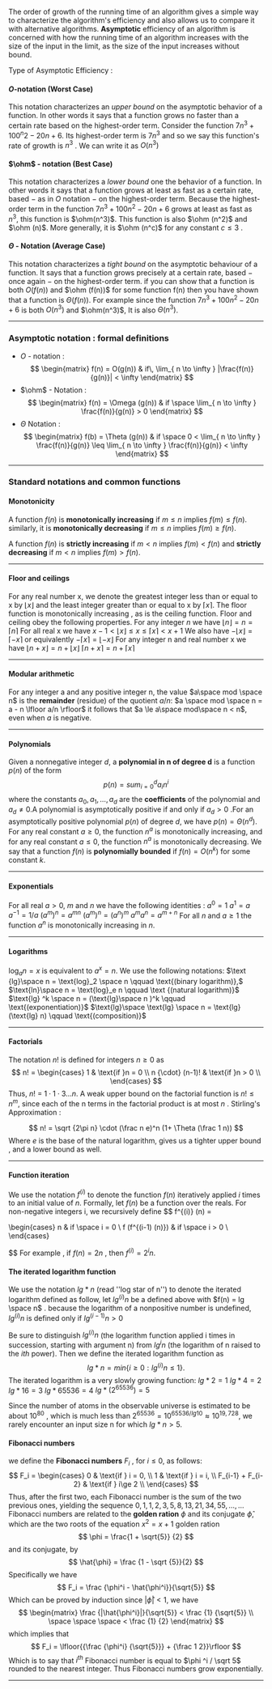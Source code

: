 The order of growth of the running time of an algorithm gives a simple way to characterize the algorithm's efficiency and also allows us to compare it with alternative algorithms. 
**Asymptotic** efficiency of an algorithm is concerned with how the running time of an algorithm increases with the size of the input in the limit, as the size of the input increases without bound.

Type of Asymptotic Efficiency :
#### $O$-notation (Worst Case)
This notation characterizes an *upper bound* on the asymptotic behavior of a function. In other words it says that a function grows no faster than a certain rate based on the highest-order term.
Consider the function $7n^3 + 100 ^n2 - 20n + 6$. Its highest-order term is $7n^3$ and so we say this function's rate of growth is $n^3$ . We can write it as $O(n^3)$ 
#### $\ohm$ - notation (Best Case)
This notation characterizes a *lower bound* one the behavior of a function. In other words it says that a function grows at least as fast as a certain rate, based $-$ as in $O$ notation $-$ on the highest-order term. 
Because the highest-order term in the function $7n^3 + 100n^2 - 20n + 6$ grows at least as fast as $n^3$, this function is $\ohm(n^3)$. This function is also $\ohm (n^2)$ and $\ohm (n)$. More generally, it is $\ohm (n^c)$ for any constant $c\le 3$ .
#### $\Theta$ - Notation (Average Case)
This notation characterizes a *tight bound* on the asymptotic behaviour of a function. It says that a function grows precisely at a certain rate, based $-$ once again $-$ on the highest-order term.
if you can show that a function is both $O(f(n))$ and $\ohm (f(n))$ for some function f(n) then you have shown that a function is $\Theta(f(n))$.
For example since the function $7n^3 + 100n^2 - 20n + 6$ is both $O(n^3)$ and $\ohm(n^3)$, It is also $\Theta (n^3)$.
___
### Asymptotic notation : formal definitions
- $O$ - notation : 
$$
	\begin{matrix}
f(n) = O(g(n)) & if\, \lim_{ n \to \infty } |\frac{f(n)}{g(n)}| < \infty
\end{matrix}
$$
- $\ohm$ - Notation :
$$
\begin{matrix}
f(n) = \Omega (g(n)) & if \space \lim_{ n \to \infty } \frac{f(n)}{g(n)} > 0
\end{matrix}
$$
- $\Theta$ Notation : 
$$
\begin{matrix}
f(b) = \Theta (g(n)) & if \space 0 < \lim_{ n \to \infty }  \frac{f(n)}{g(n)} \leq \lim_{ n \to \infty } \frac{f(n)}{g(n)} < \infty
\end{matrix}
$$

___
### Standard notations and common functions

#### Monotonicity
A function $f(n)$ is **monotonically increasing** if $m \le n$ implies $f(m) \le f(n)$. similarly, it is **monotonically decreasing** if $m \le n$ implies $f(m) \ge f(n)$. 

A function $f(n)$ is **strictly increasing** if $m < n$ implies $f(m) < f(n)$ and **strictly decreasing** if $m<n$ implies $f(m) > f(n)$.
___
#### Floor and ceilings
For any real number x, we denote the greatest integer less than or equal to x by $\lfloor{x} \rfloor$
and the least integer greater than or equal to x by $\lceil x \rceil$. The floor function is monotonically increasing , as is the ceiling function.
Floor and ceiling obey the following properties. For any integer $n$ we have $\lfloor n \rfloor = n = \lceil n \rceil$
For all real x we have
$x - 1 < \lfloor x \rfloor \le x \le \lceil x \rceil < x + 1$
We also have
$-\lfloor x \rfloor = \lceil -x \rceil$
or equivalently
$-\lceil x\rceil = \lfloor -x \rfloor$
For any integer n and real number x we have
$\lfloor n + x \rfloor = n + \lfloor x \rfloor$
$\lceil n + x \rceil= n + \lceil x \rceil$
___
#### Modular arithmetic
For any integer a and any positive integer n, the value $a\space mod \space n$ is the **remainder** (residue) of the quotient $a/n$:
$a \space mod \space n = a - n \lfloor a/n \rfloor$ 
it follows that 
$a \le a\space mod\space n < n$,
even when $a$ is negative.
___
#### Polynomials
Given a nonnegative integer $d$, a **polynomial in n of degree d** is a function $p(n)$ of the form 
$$
p(n) = sum_{i=0} ^d {a_in^i}
$$
where the constants $a_0, a_1, \dots, a_d$ are the **coefficients** of the polynomial and $a_d \ne 0$.A polynomial is asymptotically positive if and only if $a_d > 0$ .For an asymptotically positive polynomial $p(n)$  of degree $d$, we have $p(n)= \Theta (n^d)$. For any real constant $a \ge 0$, the function $n^a$ is monotonically increasing, and for any real constant $a \le 0$, the function $n^a$ is monotonically decreasing. We say that a function $f(n)$ is **polynomially bounded** if $f(n) = O(n^k)$ for some constant $k$.
___
#### Exponentials
For all real $a > 0$, $m$ and $n$ we have the following identities :
$a^0 =1$
$a^1 = a$
$a^{-1} = 1/a$
$(a^m)^n  = a^{mn}$
$(a^m)^n = (a^n)^m$
$a^m a^n = a ^{m+n}$
For all $n$ and $a\ge 1$ the function $a^n$ is monotonically increasing in $n$. 
___
#### Logarithms
$\log_{a} n = x$ is equivalent to $a^x = n$. 
We use the following notations:
$\text {lg}\space n = \text{log}_2 \space n \qquad \text{(binary logarithm)},$
$\text{ln}\space n = \text{log}_e n \qquad \text {(natural logarithm)}$
$\text{lg} ^k \space n = (\text{lg}\space n )^k \qquad \text{(exponentiation)}$
$\text{lg}\space \text{lg} \space n = \text{lg} (\text{lg} n) \qquad \text{(composition)}$
___
#### Factorials
The notation $n!$ is defined for integers $n\ge 0$ as 
$$
n! = \begin{cases}
1 & \text{if }n = 0 \\
n {\cdot} (n-1)! & \text{if }n > 0 \\
\end{cases}
$$
Thus, $n!$ = $1 \cdot 1\cdot 3 \dots n$.
A weak upper bound on the factorial function is $n! \le n^m$, since each of the n terms in the factorial product is at most $n$ .
Stirling's Approximation : 

$$
n! = \sqrt {2\pi n} \cdot (\frac n e)^n (1+ \Theta (\frac 1 n))
$$
Where $e$ is the base of the natural logarithm, gives us a tighter upper bound , and a lower bound as well. 
___
#### Function iteration
We use the notation $f^{(i)}$ to denote the function $f(n)$ iteratively applied $i$ times to an initial value of $n$. Formally, let $f(n)$ be a function over the reals. For non-negative integers i, we recursively define
$$
f^{(i)} (n) = 

\begin{cases} 
n & if \space i = 0 \\
f (f^{(i-1) (n)}) & if \space i > 0 \\
\end{cases}

$$
For example , if $f(n) = 2n$ , then $f^{(i) } = 2^i n$.
#### The iterated logarithm function
We use the notation $lg * n$ (read ''log star of n'') to denote the iterated logarithm defined as follow, let $lg^{(i)}n$ be a defined above with $f(n) = lg \space n$ . because the logarithm of a nonpositive number is undefined, $lg^ {(i)} n$ is defined only if $lg^{(i-1)} n > 0$

Be sure to distinguish $lg^{(i)} n$ (the logarithm function applied i times in succession, starting with argument n) from $lg^i n$  (the logarithm of n raised to the $ith$ power). Then we define the iterated logarithm function as 
$$
lg * n = min\{i \ge 0 : lg ^{(i)} n \le 1\}.
$$
The iterated logarithm is a very slowly growing function: 
$lg * 2 = 1$
$lg * 4 = 2$
$lg * 16 = 3$
$lg * 65536 = 4$
$lg * (2^{65536}) = 5$

Since the number of atoms in the observable universe is estimated to be about $10^{80}$ , which is much less than $2^{65536} = 10^{{65536}/lg 10} \approx 10^{19,728}$, we rarely encounter an input size n for which $lg*n > 5$.
#### Fibonacci numbers
we define the **Fibonacci numbers** $F_i$ , for $i \le 0$, as follows:
$$
F_i = \begin{cases} 0 & \text{if } i = 0, \\
1 & \text{if } i = i, \\
F_{i-1} + F_{i-2} & \text{if } i\ge 2 \\
\end{cases}
$$
Thus, after the first two, each Fibonacci number is the sum of the two previous ones, yielding the sequence
$0,1,1,2,3,5,8,13,21,34,55, \dots, \dots$
Fibonacci numbers are related to the **golden ration** $\phi$ and its conjugate $\hat{\phi}$, which are the two roots of the equation
$x^2 = x + 1$
golden ration  
$$
\phi = \frac{1 + \sqrt{5}} {2}
$$
and its conjugate, by 
$$
\hat{\phi} = \frac {1 - \sqrt {5}}{2}
$$
Specifically we have 
$$
F_i = \frac {\phi^i - \hat{\phi^i}}{\sqrt{5}}
$$
Which can be proved by induction since $|\hat{\phi}| < 1$, we have 
$$
\begin{matrix}
\frac {|\hat{\phi^i}|}{\sqrt{5}} < \frac {1} {\sqrt{5}} \\
\space \space \space < \frac {1} {2}
\end{matrix}
$$
which implies that 
$$
F_i = \lfloor{{\frac {\phi^i} {\sqrt{5}}} + {\frac 1 2}}\rfloor
$$
Which is to say that $i^{th}$  Fibonacci number is equal to $\phi ^i / \sqrt 5$ rounded to the nearest integer. Thus Fibonacci numbers grow exponentially.
___